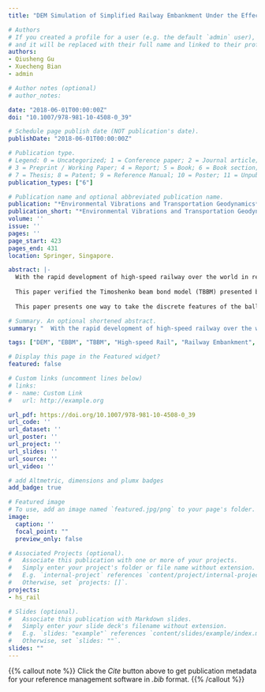 ```yaml
---
title: "DEM Simulation of Simplified Railway Embankment Under the Effect of Train-Induced Dynamic Load"

# Authors
# If you created a profile for a user (e.g. the default `admin` user), write the username (folder name) here 
# and it will be replaced with their full name and linked to their profile.
authors:
- Qiusheng Gu
- Xuecheng Bian
- admin

# Author notes (optional)
# author_notes:

date: "2018-06-01T00:00:00Z"
doi: "10.1007/978-981-10-4508-0_39"

# Schedule page publish date (NOT publication's date).
publishDate: "2018-06-01T00:00:00Z"

# Publication type.
# Legend: 0 = Uncategorized; 1 = Conference paper; 2 = Journal article;
# 3 = Preprint / Working Paper; 4 = Report; 5 = Book; 6 = Book section;
# 7 = Thesis; 8 = Patent; 9 = Reference Manual; 10 = Poster; 11 = Unpublished;
publication_types: ["6"]

# Publication name and optional abbreviated publication name.
publication: "*Environmental Vibrations and Transportation Geodynamics*. ISEV 2016"
publication_short: "*Environmental Vibrations and Transportation Geodynamics*. ISEV 2016"
volume: ''
issue: ''
pages: ''
page_start: 423
pages_end: 431
location: Springer, Singapore.

abstract: |-
  With the rapid development of high-speed railway over the world in recent years, more and more researchers are focused on the strength, stiffness and stability of the embankment. It's more and more popular to use the discrete element method (DEM) to study cemented granular materials (e.g. rocks and concrete). 
  
  This paper verified the Timoshenko beam bond model (TBBM) presented by the University of Edinburgh, then compared the bending and dynamic response of a simply supported beam under the effects of moving load with the analytical prediction. It's ideally suited to use DEM to model the railroad ballast layer considering the naturally discrete inhomogeneous structure. A simplified railway embankment model composed of equal-sized ballast particles was built and the loading response of the simplified embankment was then investigated. The results show the feasibility of modeling train-induced dynamic load through adding moving load to railway track made up with the bonded particles. 
  
  This paper presents one way to take the discrete features of the ballast layer and the characteristics of railway track into consideration in the same DEM framework at the same time. Apart from that, the mechanical characteristics of the ballast layer and the interactions between the ballast and railway track can be easily studied.

# Summary. An optional shortened abstract.
summary: "  With the rapid development of high-speed railway over the world in recent years, more and more researchers are focused on the strength, stiffness and stability of the embankment. It's more and more popular to use the discrete element method (DEM) to study cemented granular materials (e.g. rocks and concrete)."

tags: ["DEM", "EBBM", "TBBM", "High-speed Rail", "Railway Embankment", "Moving Load"]

# Display this page in the Featured widget?
featured: false

# Custom links (uncomment lines below)
# links:
# - name: Custom Link
#   url: http://example.org

url_pdf: https://doi.org/10.1007/978-981-10-4508-0_39
url_code: ''
url_dataset: ''
url_poster: ''
url_project: ''
url_slides: ''
url_source: ''
url_video: ''

# add Altmetric, dimensions and plumx badges
add_badge: true

# Featured image
# To use, add an image named `featured.jpg/png` to your page's folder. 
image:
  caption: ''
  focal_point: ""
  preview_only: false

# Associated Projects (optional).
#   Associate this publication with one or more of your projects.
#   Simply enter your project's folder or file name without extension.
#   E.g. `internal-project` references `content/project/internal-project/index.md`.
#   Otherwise, set `projects: []`.
projects:
- hs_rail

# Slides (optional).
#   Associate this publication with Markdown slides.
#   Simply enter your slide deck's filename without extension.
#   E.g. `slides: "example"` references `content/slides/example/index.md`.
#   Otherwise, set `slides: ""`.
slides: ""
---
```


{{% callout note %}}
Click the *Cite* button above to get publication metadata for your reference management software in *.bib* format.
{{% /callout %}}


